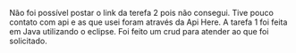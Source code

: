 Não foi possível postar o link da terefa 2 pois não consegui. Tive pouco contato com api e as que usei foram através da Api Here.
A tarefa 1 foi feita em Java utilizando o eclipse. Foi feito um crud para atender ao que foi solicitado.
